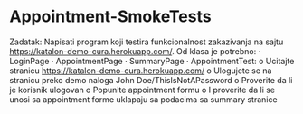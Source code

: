 # Appointment-SmokeTests

Zadatak:
Napisati program koji testira funkcionalnost zakazivanja na sajtu https://katalon-demo-cura.herokuapp.com/. Od klasa je potrebno:
·   LoginPage
·   AppointmentPage
·   SummaryPage
·   AppointmentTest:
o   Ucitajte stranicu https://katalon-demo-cura.herokuapp.com/
o   Ulogujete se na stranicu preko demo naloga
    John Doe/ThisIsNotAPassword
o   Proverite da li je korisnik ulogovan
o   Popunite appointment formu
o   I proverite da li se unosi sa appointment forme uklapaju sa podacima sa summary stranice
